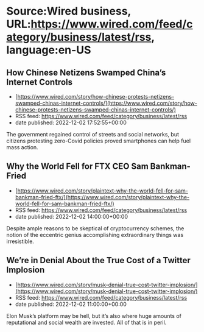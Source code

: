 # Source:Wired business, URL:https://www.wired.com/feed/category/business/latest/rss, language:en-US

## How Chinese Netizens Swamped China’s Internet Controls
 - [https://www.wired.com/story/how-chinese-protests-netizens-swamped-chinas-internet-controls/](https://www.wired.com/story/how-chinese-protests-netizens-swamped-chinas-internet-controls/)
 - RSS feed: https://www.wired.com/feed/category/business/latest/rss
 - date published: 2022-12-02 17:52:55+00:00

The government regained control of streets and social networks, but citizens protesting zero-Covid policies proved smartphones can help fuel mass action.

## Why the World Fell for FTX CEO Sam Bankman-Fried
 - [https://www.wired.com/story/plaintext-why-the-world-fell-for-sam-bankman-fried-ftx/](https://www.wired.com/story/plaintext-why-the-world-fell-for-sam-bankman-fried-ftx/)
 - RSS feed: https://www.wired.com/feed/category/business/latest/rss
 - date published: 2022-12-02 14:00:00+00:00

Despite ample reasons to be skeptical of cryptocurrency schemes, the notion of the eccentric genius accomplishing extraordinary things was irresistible.

## We’re in Denial About the True Cost of a Twitter Implosion
 - [https://www.wired.com/story/musk-denial-true-cost-twitter-implosion/](https://www.wired.com/story/musk-denial-true-cost-twitter-implosion/)
 - RSS feed: https://www.wired.com/feed/category/business/latest/rss
 - date published: 2022-12-02 11:00:00+00:00

Elon Musk’s platform may be hell, but it’s also where huge amounts of reputational and social wealth are invested. All of that is in peril.

